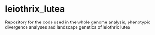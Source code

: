# leiothrix_lutea
Repository for the code used in the whole genome analysis, phenotypic divergence analyses and landscape genetics of leiothrix lutea
